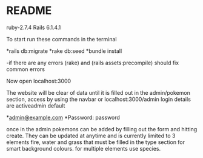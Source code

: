 # README

ruby-2.7.4
Rails 6.1.4.1

To start run these commands in the terminal

*rails db:migrate
*rake db:seed
*bundle install

-if there are any errors (rake) and (rails assets:precompile) should fix common errors 

Now open localhost:3000

The website will be clear of data until it is filled out in the admin/pokemon section, access by using the navbar or localhost:3000/admin
login details are activeadmin default

*admin@example.com
*Password: password

once in the admin pokemons can be added by filling out the form and hitting create. They can be updated at anytime and is currently limited to 3 elements fire, water and grass that must be filled in the type section for smart background colours. for multiple elements use species.
